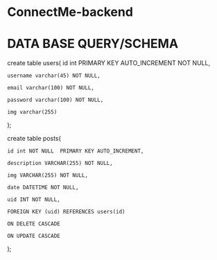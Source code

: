 # ConnectMe-backend

# DATA BASE QUERY/SCHEMA

create table users(
	id int PRIMARY KEY AUTO_INCREMENT NOT NULL,

 	username varchar(45) NOT NULL,
	
 	email varchar(100) NOT NULL,
	
 	password varchar(100) NOT NULL,
	
 	img varchar(255) 
);

create table posts(
	
 	id int NOT NULL  PRIMARY KEY AUTO_INCREMENT,
	
 	description VARCHAR(255) NOT NULL,
	
 	img VARCHAR(255) NOT NULL,
	
 	date DATETIME NOT NULL,
	
 	uid INT NOT NULL,
	
 	FOREIGN KEY (uid) REFERENCES users(id)
	
 	ON DELETE CASCADE
	
 	ON UPDATE CASCADE
);
